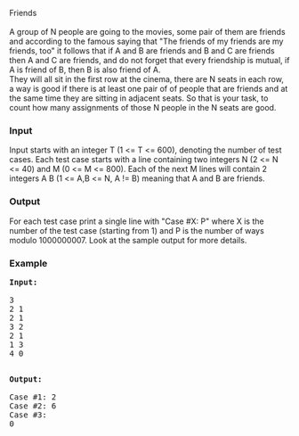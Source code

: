 <p>Friends<br><br>A group of N people are going to the movies, some pair of them are friends and according to the famous saying that "The friends of my friends are my friends, too" it follows that if A and B are friends and B and C are friends then A and C are friends, and do not forget that every friendship is mutual, if A is friend of B, then B is also friend of A.<br>They will all sit in the first row at the cinema, there are N seats in each row, a way is good if there is at least one pair of of people that are friends and at the same time they are sitting in adjacent seats. So that is your task, to count how many assignments of those N people in the N seats are good.</p>
<h3>Input</h3>
<p>Input starts with an integer T (1 &lt;= T &lt;= 600), denoting the number of test cases. Each test case starts with a line containing two integers N (2 &lt;= N &lt;= 40) and M (0 &lt;= M &lt;= 800). Each of the next M lines will contain 2 integers A B (1 &lt;= A,B &lt;= N, A != B) meaning that A and B are friends.</p>
<h3>Output</h3>
<p>For each test case print a single line with "Case #X: P" where X is the number of the test case (starting from 1) and P is the number of ways modulo 1000000007. Look at the sample output for more details.</p>
<h3>Example</h3>
<pre><strong>Input:</strong>
<br>3<br>2 1<br>2 1<br>3 2<br>2 1<br>1 3<br>4 0

<strong>Output:</strong><br><br>Case #1: 2<br>Case #2: 6<br>Case #3: 0
</pre>